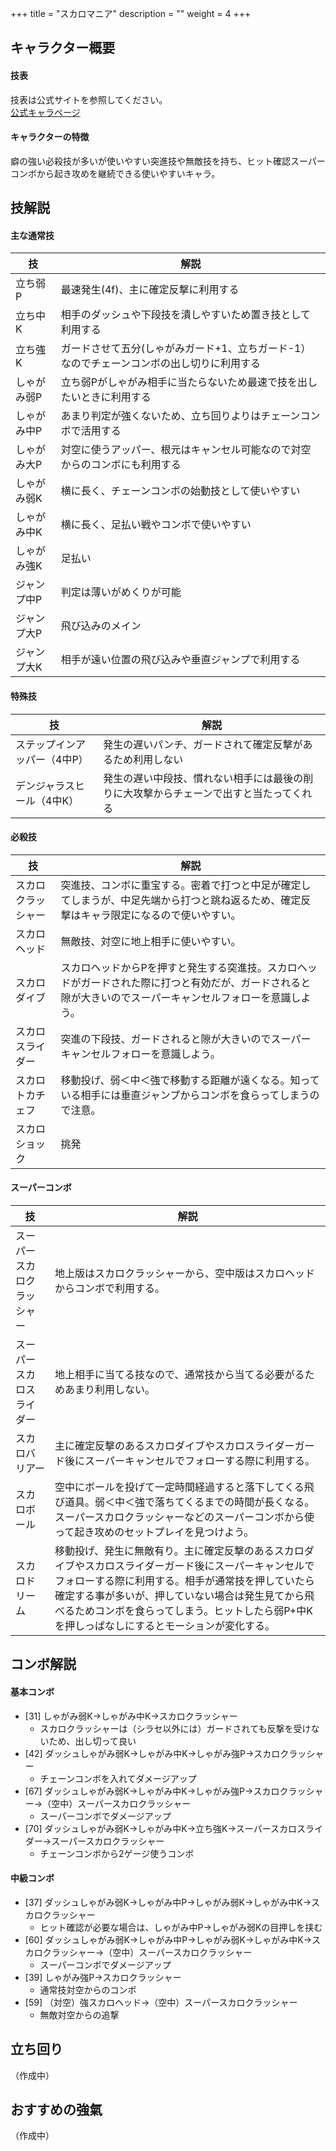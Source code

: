 +++
title = "スカロマニア"
description = ""
weight = 4
+++

## キャラクター概要

#### 技表

技表は公式サイトを参照してください。  
[公式キャラページ](http://www.arika.co.jp/product/fexl_hp/jp/chara_jp/fexl_jp_chara04.html)

#### キャラクターの特徴

癖の強い必殺技が多いが使いやすい突進技や無敵技を持ち、ヒット確認スーパーコンボから起き攻めを継続できる使いやすいキャラ。

## 技解説

#### 主な通常技

|技 |解説|
|---|----|
|立ち弱P|最速発生(4f)、主に確定反撃に利用する|
|立ち中K|相手のダッシュや下段技を潰しやすいため置き技として利用する|
|立ち強K|ガードさせて五分(しゃがみガード+1、立ちガード-1）なのでチェーンコンボの出し切りに利用する|
|しゃがみ弱P|立ち弱Pがしゃがみ相手に当たらないため最速で技を出したいときに利用する|
|しゃがみ中P|あまり判定が強くないため、立ち回りよりはチェーンコンボで活用する|
|しゃがみ大P|対空に使うアッパー、根元はキャンセル可能なので対空からのコンボにも利用する|
|しゃがみ弱K|横に長く、チェーンコンボの始動技として使いやすい|
|しゃがみ中K|横に長く、足払い戦やコンボで使いやすい|
|しゃがみ強K|足払い|
|ジャンプ中P|判定は薄いがめくりが可能|
|ジャンプ大P|飛び込みのメイン|
|ジャンプ大K|相手が遠い位置の飛び込みや垂直ジャンプで利用する|

#### 特殊技

|技 |解説|
|---|----|
|ステップインアッパー（4中P）|発生の遅いパンチ、ガードされて確定反撃があるため利用しない|
|デンジャラスヒール（4中K）|発生の遅い中段技、慣れない相手には最後の削りに大攻撃からチェーンで出すと当たってくれる|

#### 必殺技

|技 |解説|
|---|----|
|スカロクラッシャー|突進技、コンボに重宝する。密着で打つと中足が確定してしまうが、中足先端から打つと跳ね返るため、確定反撃はキャラ限定になるので使いやすい。|
|スカロヘッド|無敵技、対空に地上相手に使いやすい。|
|スカロダイブ|スカロヘッドからPを押すと発生する突進技。スカロヘッドがガードされた際に打つと有効だが、ガードされると隙が大きいのでスーパーキャンセルフォローを意識しよう。|
|スカロスライダー|突進の下段技、ガードされると隙が大きいのでスーパーキャンセルフォローを意識しよう。|
|スカロトカチェフ|移動投げ、弱＜中＜強で移動する距離が遠くなる。知っている相手には垂直ジャンプからコンボを食らってしまうので注意。|
|スカロショック|挑発|

#### スーパーコンボ

|技 |解説|
|---|----|
|スーパースカロクラッシャー|地上版はスカロクラッシャーから、空中版はスカロヘッドからコンボで利用する。|
|スーパースカロスライダー|地上相手に当てる技なので、通常技から当てる必要がるためあまり利用しない。|
|スカロバリアー|主に確定反撃のあるスカロダイブやスカロスライダーガード後にスーパーキャンセルでフォローする際に利用する。|
|スカロボール|空中にボールを投げて一定時間経過すると落下してくる飛び道具。弱＜中＜強で落ちてくるまでの時間が長くなる。スーパースカロクラッシャーなどのスーパーコンボから使って起き攻めのセットプレイを見つけよう。|
|スカロドリーム|移動投げ、発生に無敵有り。主に確定反撃のあるスカロダイブやスカロスライダーガード後にスーパーキャンセルでフォローする際に利用する。相手が通常技を押していたら確定する事が多いが、押していない場合は発生見てから飛べるためコンボを食らってしまう。ヒットしたら弱P+中Kを押しっぱなしにするとモーションが変化する。|

## コンボ解説

#### 基本コンボ

- [31] しゃがみ弱K→しゃがみ中K→スカロクラッシャー
    - スカロクラッシャーは（シラセ以外には）ガードされても反撃を受けないため、出し切って良い
- [42] ダッシュしゃがみ弱K→しゃがみ中K→しゃがみ強P→スカロクラッシャー
    - チェーンコンボを入れてダメージアップ
- [67] ダッシュしゃがみ弱K→しゃがみ中K→しゃがみ強P→スカロクラッシャー→（空中）スーパースカロクラッシャー
    - スーパーコンボでダメージアップ
- [70] ダッシュしゃがみ弱K→しゃがみ中K→立ち強K→スーパースカロスライダー→スーパースカロクラッシャー
    - チェーンコンボから2ゲージ使うコンボ

#### 中級コンボ

- [37] ダッシュしゃがみ弱K→しゃがみ中P→しゃがみ弱K→しゃがみ中K→スカロクラッシャー
    - ヒット確認が必要な場合は、しゃがみ中P→しゃがみ弱Kの目押しを挟む
- [60] ダッシュしゃがみ弱K→しゃがみ中P→しゃがみ弱K→しゃがみ中K→スカロクラッシャー→（空中）スーパースカロクラッシャー
    - スーパーコンボでダメージアップ
- [39] しゃがみ強P→スカロクラッシャー
    - 通常技対空からのコンボ
- [59] （対空）強スカロヘッド→（空中）スーパースカロクラッシャー
    - 無敵対空からの追撃

## 立ち回り

（作成中）

## おすすめの強氣

（作成中）

